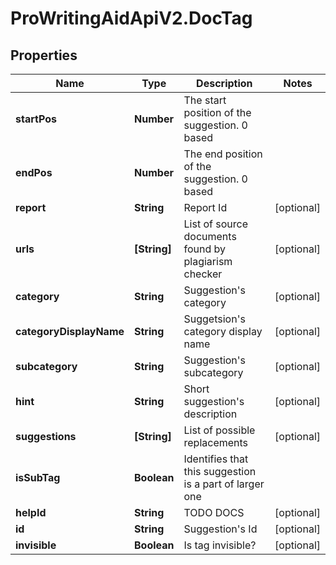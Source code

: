 # ProWritingAidApiV2.DocTag

## Properties
Name | Type | Description | Notes
------------ | ------------- | ------------- | -------------
**startPos** | **Number** | The start position of the suggestion. 0 based | 
**endPos** | **Number** | The end position of the suggestion. 0 based | 
**report** | **String** | Report Id | [optional] 
**urls** | **[String]** | List of source documents found by plagiarism checker | [optional] 
**category** | **String** | Suggestion&#39;s category | [optional] 
**categoryDisplayName** | **String** | Suggetsion&#39;s category display name | [optional] 
**subcategory** | **String** | Suggestion&#39;s subcategory | [optional] 
**hint** | **String** | Short suggestion&#39;s description | [optional] 
**suggestions** | **[String]** | List of possible replacements | [optional] 
**isSubTag** | **Boolean** | Identifies that this suggestion is a part of larger one | 
**helpId** | **String** | TODO DOCS | [optional] 
**id** | **String** | Suggestion&#39;s Id | [optional] 
**invisible** | **Boolean** | Is tag invisible? | [optional] 


